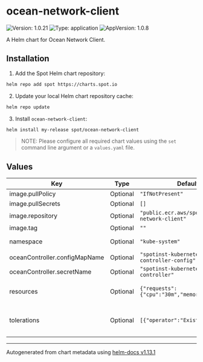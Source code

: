 # ocean-network-client

![Version: 1.0.21](https://img.shields.io/badge/Version-1.0.21-informational?style=flat-square) ![Type: application](https://img.shields.io/badge/Type-application-informational?style=flat-square) ![AppVersion: 1.0.8](https://img.shields.io/badge/AppVersion-1.0.8-informational?style=flat-square)

A Helm chart for Ocean Network Client.

## Installation

1. Add the Spot Helm chart repository:

```sh
helm repo add spot https://charts.spot.io
```

2. Update your local Helm chart repository cache:

```sh
helm repo update
```

3. Install `ocean-network-client`:

```sh
helm install my-release spot/ocean-network-client
```

> NOTE: Please configure all required chart values using the `set` command line argument or a `values.yaml` file.

## Values

| Key | Type | Default | Description |
|-----|------|---------|-------------|
| image.pullPolicy | Optional | `"IfNotPresent"` | Image pull policy. |
| image.pullSecrets | Optional | `[]` | Image pull secrets. |
| image.repository | Optional | `"public.ecr.aws/spotinst/spot-network-client"` | Image repository. |
| image.tag | Optional | `""` | Image tag. Defaults to `.Chart.AppVersion`. |
| namespace | Optional | `"kube-system"` | Namespace where components should be installed. |
| oceanController.configMapName | Optional | `"spotinst-kubernetes-cluster-controller-config"` | ConfigMap name. |
| oceanController.secretName | Optional | `"spotinst-kubernetes-cluster-controller"` | Secret name. |
| resources | Optional | `{"requests":{"cpu":"30m","memory":"150Mi"}}` | Resource requests and limits. Ref: http://kubernetes.io/docs/user-guide/compute-resources/ |
| tolerations | Optional | `[{"operator":"Exists"}]` | Tolerations - Enable pods to run an all nodes in cluster Ref: https://kubernetes.io/docs/concepts/scheduling-eviction/taint-and-toleration/ |

----------------------------------------------
Autogenerated from chart metadata using [helm-docs v1.13.1](https://github.com/norwoodj/helm-docs/releases/v1.13.1)
